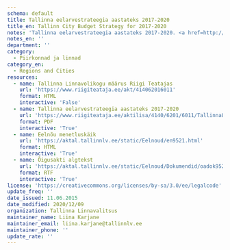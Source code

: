 ```yaml
---
schema: default
title: Tallinna eelarvestrateegia aastateks 2017-2020
title_en: Tallinn City Budget Strategy for 2017-2020
notes: 'Tallinna eelarvestrateegia aastateks 2017-2020. <a href=http://www.tallinn.ee/eelarve>Tallinna eelarved</a>.'
notes_en: ''
department: ''
category:
  - Piirkonnad ja linnad
category_en:
  - Regions and Cities
resources:
  - name: Tallinna Linnavolikogu määrus Riigi Teatajas
    url: 'https://www.riigiteataja.ee/akt/414062016011'
    format: HTML
    interactive: 'False'
  - name: Tallinna eelarvestrateegia aastateks 2017-2020
    url: 'https://www.riigiteataja.ee/aktilisa/4140/6201/6011/TallinnaLVK_m14_lisa.pdf#'
    format: PDF
    interactive: 'True'
  - name: Eelnõu menetluskäik
    url: 'https://aktal.tallinnlv.ee/static/Eelnoud/en9521.html'
    format: HTML
    interactive: 'True'
  - name: Õigusakti algtekst
    url: 'https://aktal.tallinnlv.ee/static/Eelnoud/Dokumendid/oadok9521.rtf'
    format: RTF
    interactive: 'True'
license: 'https://creativecommons.org/licenses/by-sa/3.0/ee/legalcode'
update_freq: ''
date_issued: 11.06.2015
date_modified: 2020/12/09
organization: Tallinna Linnavalitsus
maintainer_name: Liina Karjane
maintainer_email: liina.karjane@tallinnlv.ee
maintainer_phone: ''
update_rate: ''
---
```

